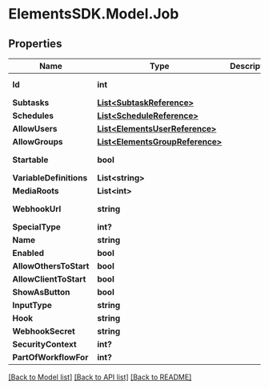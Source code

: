 # ElementsSDK.Model.Job

## Properties

Name | Type | Description | Notes
------------ | ------------- | ------------- | -------------
**Id** | **int** |  | [optional] [readonly] 
**Subtasks** | [**List&lt;SubtaskReference&gt;**](SubtaskReference.md) |  | [optional] 
**Schedules** | [**List&lt;ScheduleReference&gt;**](ScheduleReference.md) |  | [optional] 
**AllowUsers** | [**List&lt;ElementsUserReference&gt;**](ElementsUserReference.md) |  | [optional] 
**AllowGroups** | [**List&lt;ElementsGroupReference&gt;**](ElementsGroupReference.md) |  | [optional] 
**Startable** | **bool** |  | [optional] [readonly] 
**VariableDefinitions** | **List&lt;string&gt;** |  | [optional] 
**MediaRoots** | **List&lt;int&gt;** |  | [optional] 
**WebhookUrl** | **string** |  | [optional] [readonly] 
**SpecialType** | **int?** |  | [optional] 
**Name** | **string** |  | 
**Enabled** | **bool** |  | [optional] 
**AllowOthersToStart** | **bool** |  | [optional] 
**AllowClientToStart** | **bool** |  | [optional] 
**ShowAsButton** | **bool** |  | [optional] 
**InputType** | **string** |  | [optional] 
**Hook** | **string** |  | [optional] 
**WebhookSecret** | **string** |  | [optional] 
**SecurityContext** | **int?** |  | [optional] 
**PartOfWorkflowFor** | **int?** |  | [optional] 

[[Back to Model list]](../README.md#documentation-for-models) [[Back to API list]](../README.md#documentation-for-api-endpoints) [[Back to README]](../README.md)

